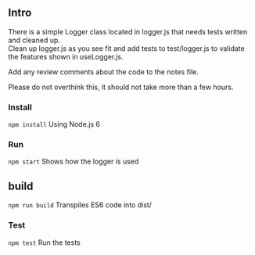 ## Intro
There is a simple Logger class located in logger.js that needs tests written and cleaned up.  
Clean up logger.js as you see fit and add tests to test/logger.js to validate the features shown in useLogger.js.

Add any review comments about the code to the notes file.

Please do not overthink this, it should not take more than a few hours.

### Install
```npm install```    Using Node.js 6

### Run
```npm start```    Shows how the logger is used

## build
```npm run build``` Transpiles ES6 code into dist/

### Test
```npm test```   Run the tests
